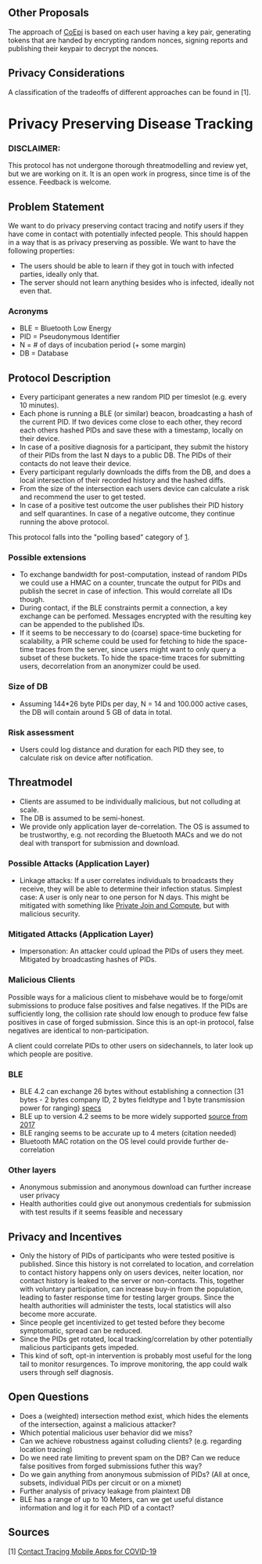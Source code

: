 ## Other Proposals
The approach of [CoEpi](https://docs.google.com/document/d/1f65V3PI214-uYfZLUZtm55kdVwoazIMqGJrxcYNI4eg/edit) is based on each user having a key pair, generating tokens that are handed by encrypting random nonces, signing reports and publishing their keypair to decrypt the nonces.

## Privacy Considerations
A classification of the tradeoffs of different approaches can be found in [1].

# Privacy Preserving Disease Tracking

### DISCLAIMER:
This protocol has not undergone thorough threatmodelling and review yet, but we are working on it. It is an open work in progress, since time is of the essence. Feedback is welcome.

## Problem Statement
We want to do privacy preserving contact tracing and notify users if they have come in contact with potentially infected people. This should happen in a way that is as privacy preserving as possible. We want to have the following properties:

- The users should be able to learn if they got in touch with infected parties, ideally only that.
- The server should not learn anything besides who is infected, ideally not even that.

### Acronyms
- BLE = Bluetooth Low Energy
- PID = Pseudonymous Identifier
- N = # of days of incubation period (+ some margin)
- DB = Database

## Protocol Description
- Every participant generates a new random PID per timeslot (e.g. every 10 minutes).
- Each phone is running a BLE (or similar) beacon, broadcasting a hash of the current PID. If two devices come close to each other, they record each others hashed PIDs and save these with a timestamp, locally on their device.
- In case of a positive diagnosis for a participant, they submit the history of their PIDs from the last N days to a public DB. The PIDs of their contacts do not leave their device.
- Every participant regularly downloads the diffs from the DB, and does a local intersection of their recorded history and the hashed diffs.
- From the size of the intersection each users device can calculate a risk and recommend the user to get tested.
- In case of a positive test outcome the user publishes their PID history and self quarantines. In case of a negative outcome, they continue running the above protocol.

This protocol falls into the "polling based" category of [1](#source-1).

### Possible extensions
- To exchange bandwidth for post-computation, instead of random PIDs we could use a HMAC on a counter, truncate the output for PIDs and publish the secret in case of infection. This would correlate all IDs though.
- During contact, if the BLE constraints permit a connection, a key exchange can be perfomed. Messages encrypted with the resulting key can be appended to the published IDs.
- If it seems to be neccessary to do (coarse) space-time bucketing for scalability, a PIR scheme could be used for fetching to hide the space-time traces from the server, since users might want to only query a subset of these buckets. To hide the space-time traces for submitting users, decorrelation from an anonymizer could be used.

### Size of DB
- Assuming 144*26 byte PIDs per day, N = 14 and 100.000 active cases, the DB will contain around 5 GB of data in total.

### Risk assessment
- Users could log distance and duration for each PID they see, to calculate risk on device after notification.

## Threatmodel
- Clients are assumed to be individually malicious, but not colluding at scale.
- The DB is assumed to be semi-honest.
- We provide only application layer de-correlation. The OS is assumed to be trustworthy, e.g. not recording the Bluetooth MACs and we do not deal with transport for submission and download.


### Possible Attacks (Application Layer)
- Linkage attacks: If a user correlates individuals to broadcasts they receive, they will be able to determine their infection status. Simplest case: A user is only near to one person for N days. This might be mitigated with something like [Private Join and Compute](https://github.com/google/private-join-and-compute), but with malicious security.

### Mitigated Attacks (Application Layer)
- Impersonation: An attacker could upload the PIDs of users they meet. Mitigated by broadcasting hashes of PIDs.

### Malicious Clients
Possible ways for a malicious client to misbehave would be to forge/omit submissions to produce false positives and false negatives. If the PIDs are sufficiently long, the collision rate should low enough to produce few false positives in case of forged submission. Since this is an opt-in protocol, false negatives are identical to non-participation. 

A client could correlate PIDs to other users on sidechannels, to later look up which people are positive. 

### BLE
- BLE 4.2 can exchange 26 bytes without establishing a connection (31 bytes - 2 bytes company ID, 2 bytes fieldtype and 1 byte transmission power for ranging) [specs](https://www.silabs.com/community/wireless/bluetooth/knowledge-base.entry.html/2018/08/10/extended_advertising-aEID)
- BLE up to version 4.2 seems to be more widely supported [source from 2017](https://www.androidauthority.com/android-oreo-vs-android-nougat-bluetooth-5-794699/)
- BLE ranging seems to be accurate up to 4 meters (citation needed)
- Bluetooth MAC rotation on the OS level could provide further de-correlation

### Other layers
- Anonymous submission and anonymous download can further increase user privacy
- Health authorities could give out anonymous credentials for submission with test results if it seems feasible and necessary

## Privacy and Incentives
- Only the history of PIDs of participants who were tested positive is published. Since this history is not correlated to location, and correlation to contact history happens only on users devices, neiter location, nor contact history is leaked to the server or non-contacts. This, together with voluntary participation, can increase buy-in from the population, leading to faster response time for testing larger groups. Since the health authorities will administer the tests, local statistics will also become more accurate.
- Since people get incentivized to get tested before they become symptomatic, spread can be reduced.
- Since the PIDs get rotated, local tracking/correlation by other potentially malicious participants gets impeded.
- This kind of soft, opt-in intervention is probably most useful for the long tail to monitor resurgences. To improve monitoring, the app could walk users through self diagnosis.

## Open Questions
- Does a (weighted) intersection method exist, which hides the elements of the intersection, against a malicious attacker?
- Which potential malicious user behavior did we miss?
- Can we achieve robustness against colluding clients? (e.g. regarding location tracing)
- Do we need rate limiting to prevent spam on the DB? Can we reduce false positives from forged submissions futher this way?
- Do we gain anything from anonymous submission of PIDs? (All at once, subsets, individual PIDs per circuit or on a mixnet)
- Further analysis of privacy leakage from plaintext DB
- BLE has a range of up to 10 Meters, can we get useful distance information and log it for each PID of a contact?

## Sources
<a name="source-1">[1]</a> [Contact Tracing Mobile Apps for COVID-19](https://arxiv.org/pdf/2003.11511.pdf)
